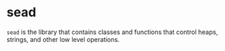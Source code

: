 # sead
`sead` is the library that contains classes and functions that control heaps, strings, and other low level operations.